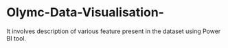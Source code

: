 # Olymc-Data-Visualisation-
It involves description of various feature present in the dataset using Power BI tool.
